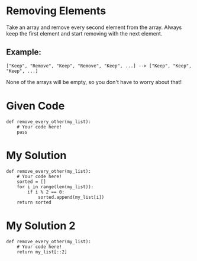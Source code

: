 # Removing Elements

Take an array and remove every second element from the array. Always keep the first element and start removing with the next element.

## Example:
```
["Keep", "Remove", "Keep", "Remove", "Keep", ...] --> ["Keep", "Keep", "Keep", ...]
```

None of the arrays will be empty, so you don't have to worry about that!

# Given Code

```{python}
def remove_every_other(my_list):
    # Your code here!
    pass
```

# My Solution

```{python}
def remove_every_other(my_list):
    # Your code here!
    sorted = []
    for i in range(len(my_list)):
        if i % 2 == 0:
            sorted.append(my_list[i])
    return sorted
```

# My Solution 2

```{python}
def remove_every_other(my_list):
    # Your code here!
    return my_list[::2]
```
